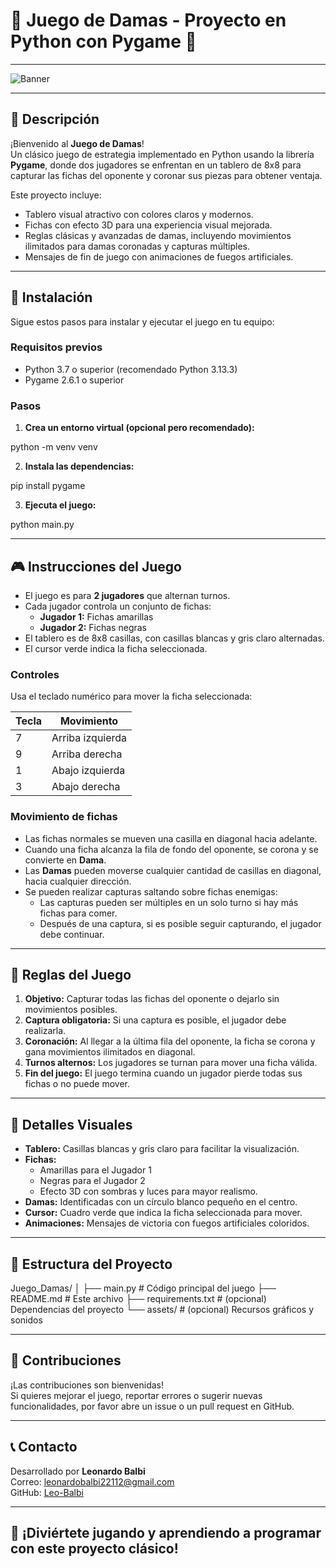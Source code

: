 # 🎲 Juego de Damas - Proyecto en Python con Pygame 🎲

---

![Banner](https://img.shields.io/badge/Juego%20de%20Damas-Pygame-blueviolet?style=for-the-badge&logo=python)

---

## 🎯 Descripción

¡Bienvenido al **Juego de Damas**!  
Un clásico juego de estrategia implementado en Python usando la librería **Pygame**, donde dos jugadores se enfrentan en un tablero de 8x8 para capturar las fichas del oponente y coronar sus piezas para obtener ventaja.

Este proyecto incluye:

- Tablero visual atractivo con colores claros y modernos.
- Fichas con efecto 3D para una experiencia visual mejorada.
- Reglas clásicas y avanzadas de damas, incluyendo movimientos ilimitados para damas coronadas y capturas múltiples.
- Mensajes de fin de juego con animaciones de fuegos artificiales.

---

## 🚀 Instalación

Sigue estos pasos para instalar y ejecutar el juego en tu equipo:

### Requisitos previos

- Python 3.7 o superior (recomendado Python 3.13.3)
- Pygame 2.6.1 o superior

### Pasos


1. **Crea un entorno virtual (opcional pero recomendado):**

python -m venv venv

2. **Instala las dependencias:**

pip install pygame


3. **Ejecuta el juego:**

python main.py


---

## 🎮 Instrucciones del Juego

- El juego es para **2 jugadores** que alternan turnos.
- Cada jugador controla un conjunto de fichas:
  - **Jugador 1:** Fichas amarillas
  - **Jugador 2:** Fichas negras
- El tablero es de 8x8 casillas, con casillas blancas y gris claro alternadas.
- El cursor verde indica la ficha seleccionada.

### Controles

Usa el teclado numérico para mover la ficha seleccionada:

| Tecla | Movimiento          |
|-------|---------------------|
| 7     | Arriba izquierda    |
| 9     | Arriba derecha      |
| 1     | Abajo izquierda     |
| 3     | Abajo derecha       |

### Movimiento de fichas

- Las fichas normales se mueven una casilla en diagonal hacia adelante.
- Cuando una ficha alcanza la fila de fondo del oponente, se corona y se convierte en **Dama**.
- Las **Damas** pueden moverse cualquier cantidad de casillas en diagonal, hacia cualquier dirección.
- Se pueden realizar capturas saltando sobre fichas enemigas:
  - Las capturas pueden ser múltiples en un solo turno si hay más fichas para comer.
  - Después de una captura, si es posible seguir capturando, el jugador debe continuar.

---

## 🏁 Reglas del Juego

1. **Objetivo:** Capturar todas las fichas del oponente o dejarlo sin movimientos posibles.
2. **Captura obligatoria:** Si una captura es posible, el jugador debe realizarla.
3. **Coronación:** Al llegar a la última fila del oponente, la ficha se corona y gana movimientos ilimitados en diagonal.
4. **Turnos alternos:** Los jugadores se turnan para mover una ficha válida.
5. **Fin del juego:** El juego termina cuando un jugador pierde todas sus fichas o no puede mover.

---

## 🎨 Detalles Visuales

- **Tablero:** Casillas blancas y gris claro para facilitar la visualización.
- **Fichas:**  
  - Amarillas para el Jugador 1  
  - Negras para el Jugador 2  
  - Efecto 3D con sombras y luces para mayor realismo.
- **Damas:** Identificadas con un círculo blanco pequeño en el centro.
- **Cursor:** Cuadro verde que indica la ficha seleccionada para mover.
- **Animaciones:** Mensajes de victoria con fuegos artificiales coloridos.

---

## 📂 Estructura del Proyecto

Juego_Damas/
│
├── main.py # Código principal del juego
├── README.md # Este archivo
├── requirements.txt # (opcional) Dependencias del proyecto
└── assets/ # (opcional) Recursos gráficos y sonidos


---

## 🤝 Contribuciones

¡Las contribuciones son bienvenidas!  
Si quieres mejorar el juego, reportar errores o sugerir nuevas funcionalidades, por favor abre un issue o un pull request en GitHub.

---

## 📞 Contacto

Desarrollado por **Leonardo Balbi**  
Correo: leonardobalbi22112@gmail.com  
GitHub: [Leo-Balbi](https://github.com/Leo-Balbi)

---

## 🎉 ¡Diviértete jugando y aprendiendo a programar con este proyecto clásico!



